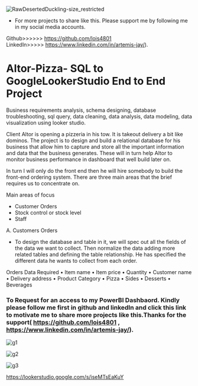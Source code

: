 ![RawDesertedDuckling-size_restricted](https://github.com/lois4801/Altor-Pizza--SQL_to_GoogleLookerStudio/assets/96842662/5147466c-84fc-410d-98a3-fcc4afc4e6d0)

- For more projects to share like this. Please support me by following me in my social media accounts. 

Github>>>>>>  https://github.com/lois4801  
LinkedIn>>>>> https://www.linkedin.com/in/artemis-jay/).



# Altor-Pizza- SQL to GoogleLookerStudio End to End Project

Business requirements analysis, schema designing, database troubleshooting, sql query, data cleaning, data analysis, data modeling, data visualization using looker studio. 

Client Altor is opening a pizzeria in his tow. It is takeout delivery a bit like dominos.
The project is to design and build a  relational database for his business that allow him to capture and store all the important information and data that the business generates. These will in turn help Altor to monitor business performance in dashboard that well build later on.

In turn I will only do the front end then he will hire somebody to  build the front-end ordering system. There are three main areas that the brief requires us to concentrate on.

Main areas of focus
- Customer Orders
- Stock control or stock level 
- Staff

A. Customers Orders
- To design the database and table in it, we will spec out all the fields of the data we want to collect. Then normalize the data adding more related tables and defining the table relationship. He has specified the different data he wants to collect from each order.

Orders Data Required
•	Item name
•	Item price
•	Quantity
•	Customer name
•	Delivery address
•	Product Category
•	Pizza 
•	Sides 
•	Desserts 
•	Beverages





### To Request for an access to my PowerBI Dashbaord. Kindly please follow me first in github and linkedIn and click this link to motivate me to share more projects like this.Thanks for the support( https://github.com/lois4801 , https://www.linkedin.com/in/artemis-jay/).

![g1](https://github.com/lois4801/Altor-Pizza--SQL_to_GoogleLookerStudio/assets/96842662/ad9bae61-cf43-4dac-bba1-8133988f0e23)

![g2](https://github.com/lois4801/Altor-Pizza--SQL_to_GoogleLookerStudio/assets/96842662/d852dd93-038b-4a37-8d44-eea970a4183a)

![g3](https://github.com/lois4801/Altor-Pizza--SQL_to_GoogleLookerStudio/assets/96842662/e7a77cfc-7540-4c92-bbfa-ea918dd94fe5)




[https://lookerstudio.google.com/s/iseMTsEaKuY ](https://lookerstudio.google.com/reporting/e03c8853-9854-46aa-a1cf-ab68dba5944c)

